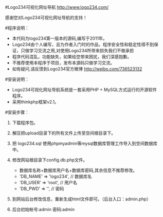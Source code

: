 

#Logo234可视化网址导航 
  http://www.logo234.com/  

  感谢您对Logo234可视化网址导航的支持！
  
  

#程序说明：

- 本代码为logo234第一版本的源码,编写于2011年。
- Logo234由个人编写，且为作者入门时的作品，程序安全性和稳定性得不到保证，只做学习交流之用,对使用Logo234所带来损失我们不做承担
- 程序代码混乱，功能缺失，如果给您带来困扰，我们深感抱歉。
- 不推荐使用本程序于项目，发布本源码只做学习交流。
- 如有疑问,请反馈到Logo234官方微博 http://weibo.com/736523132


#安装说明：
- Logo234可视化网址导航系统是一套采用PHP + MySQL方式运行的开源软件程序。
- 采用thinkphp框架v2.1。

#安装步骤：
  1. 下载程序包。
  2. 解压把upload目录下的所有文件上传至空间根目录下。
  3. 把 logo234.sql 使用phpmyadmin等mysql数据库管理工作导入到空间数据库中。
  4. 修改网站根目录下config.db.php文件。
     - 数据库名称+数据库用户名+数据库密码,其余信息不推荐修改。
	 - 'DB_NAME' => 'logo234', // 数据库名
	 - 'DB_USER' => 'root',    // 用户名
	 - 'DB_PWD' => '',         // 密码 
	 
  5. 到网站后台修改信息，重新生成html文件即可。（后台入口：admin.php）
  6. 后台初始帐号:admin 密码:admin 
  
